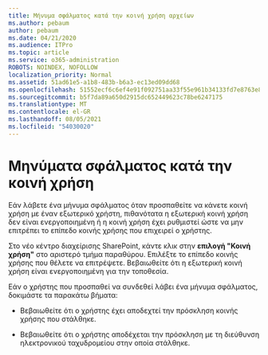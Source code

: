 ```yaml
---
title: Μήνυμα σφάλματος κατά την κοινή χρήση αρχείων
ms.author: pebaum
author: pebaum
ms.date: 04/21/2020
ms.audience: ITPro
ms.topic: article
ms.service: o365-administration
ROBOTS: NOINDEX, NOFOLLOW
localization_priority: Normal
ms.assetid: 51ad61e5-a1b8-483b-b6a3-ec13ed09dd68
ms.openlocfilehash: 51552ecf6c6ef4e91f092751aa33f55e961b34133fd7e8763e84f1a2c894d5a9
ms.sourcegitcommit: b5f7da89a650d2915dc652449623c78be6247175
ms.translationtype: MT
ms.contentlocale: el-GR
ms.lasthandoff: 08/05/2021
ms.locfileid: "54030020"
---
```

# <a name="error-messages-when-sharing"></a>Μηνύματα σφάλματος κατά την κοινή χρήση

Εάν λάβετε ένα μήνυμα σφάλματος όταν προσπαθείτε να κάνετε κοινή χρήση με έναν εξωτερικό χρήστη, πιθανότατα η εξωτερική κοινή χρήση δεν είναι ενεργοποιημένη ή η κοινή χρήση έχει ρυθμιστεί ώστε να μην επιτρέπει το επίπεδο κοινής χρήσης που επιχειρεί ο χρήστης.
  
Στο νέο κέντρο διαχείρισης SharePoint, κάντε κλικ στην **επιλογή "Κοινή χρήση"** στο αριστερό τμήμα παραθύρου. Επιλέξτε το επίπεδο κοινής χρήσης που θέλετε να επιτρέψετε. Βεβαιωθείτε ότι η εξωτερική κοινή χρήση είναι ενεργοποιημένη για την τοποθεσία. 
  
Εάν ο χρήστης που προσπαθεί να συνδεθεί λάβει ένα μήνυμα σφάλματος, δοκιμάστε τα παρακάτω βήματα:
  
- Βεβαιωθείτε ότι ο χρήστης έχει αποδεχτεί την πρόσκληση κοινής χρήσης που στάλθηκε.
    
- Βεβαιωθείτε ότι ο χρήστης αποδέχεται την πρόσκληση με τη διεύθυνση ηλεκτρονικού ταχυδρομείου στην οποία στάλθηκε.
    

